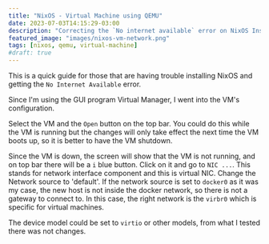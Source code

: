 ```yaml
---
title: "NixOS - Virtual Machine using QEMU"
date: 2023-07-03T14:15:29-03:00
description: "Correcting the `No internet available` error on NixOS Installation"
featured_image: "images/nixos-vm-network.png"
tags: [nixos, qemu, virtual-machine]
#draft: true
---
```



This is a quick guide for those that are having trouble installing NixOS and getting the `No Internet Available` error.

Since I'm using the GUI program Virtual Manager, I went into the VM's configuration.

Select the VM and the `Open` button on the top bar. You could do this while the VM is running but the changes will only take effect the next time the VM boots up, so it is better to have the VM shutdown.

Since the VM is down, the screen will show that the VM is not running, and on top bar there will be a `i` blue button. Click on it and go to `NIC ...`. This stands for network interface component and this is virtual NIC. Change the Network source to 'default'. If the network source is set to `docker0` as it was my case, the new host is not inside the docker network, so there is not a gateway to connect to. In this case, the right network is the `virbr0` which is specific for virtual machines.

The device model could be set to `virtio` or other models, from what I tested there was not changes.